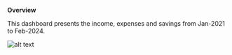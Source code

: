 **Overview**

This dashboard presents the income, expenses and savings from Jan-2021 to Feb-2024.

![alt text](https://github.com/AnupamDhiman007/PowerBI_Dashboards/blob/main/Finance%20Power/powerBI_screenshot.png?raw=true)

